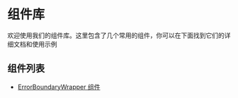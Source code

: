 # 组件库

欢迎使用我们的组件库。这里包含了几个常用的组件，你可以在下面找到它们的详细文档和使用示例

## 组件列表

- [ErrorBoundaryWrapper 组件](./ErrorBoundaryWrapper)
